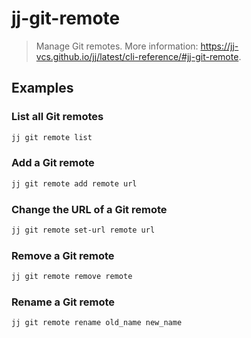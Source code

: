 # jj-git-remote

> Manage Git remotes. More information: <https://jj-vcs.github.io/jj/latest/cli-reference/#jj-git-remote>.

## Examples

### List all Git remotes

```bash
jj git remote list
```

### Add a Git remote

```bash
jj git remote add remote url
```

### Change the URL of a Git remote

```bash
jj git remote set-url remote url
```

### Remove a Git remote

```bash
jj git remote remove remote
```

### Rename a Git remote

```bash
jj git remote rename old_name new_name
```
